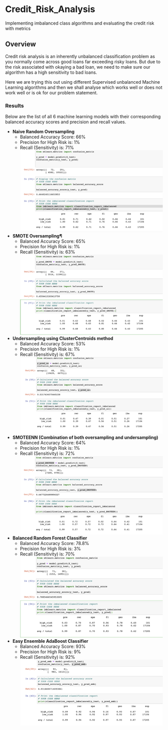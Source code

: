 # Credit_Risk_Analysis
Implementing imbalanced class algorithms and evaluating the credit risk with metrics

## Overview
Credit risk analysis is an inherently unbalanced classification problem as you normally come across good loans far exceeding risky loans. But due to the risk associated with okaying a bad loan, we need to make sure our algorithm has a high sensitivity to bad loans.

Here we are trying this out using different Supervised unbalanced Machine Learning algorithms and then we shall analyse which works well or does not work well or is ok for our problem statement.

### Results
Below are the list of all 6 machine learning models with their corresponding balanced accuracy scores and precision and recall values.

* **Naive Random Oversampling**
    * Balanced Accuracy Score: 66%
    * Precision for High Risk is: 1%
    * Recall (Sensitivity) is: 71%\
![Random Oversampling](https://github.com/sag7221/Credit_Risk_Analysis/blob/main/images/Random_Oversampling.png)
* **SMOTE Oversampling¶**
    * Balanced Accuracy Score: 65%
    * Precision for High Risk is: 1%
    * Recall (Sensitivity) is: 63%\
![SMOTE Oversampling](https://github.com/sag7221/Credit_Risk_Analysis/blob/main/images/SMOTE_Oversampling.png)
* **Undersampling using ClusterCentroids method**
    * Balanced Accuracy Score: 53%
    * Precision for High Risk is: 1%
    * Recall (Sensitivity) is: 67%\
![ Undersampling with Cluster_Centroids](https://github.com/sag7221/Credit_Risk_Analysis/blob/main/images/Cluster_Centroids.png)
* **SMOTEENN (Combination of both oversampling and undersampling)**
    * Balanced Accuracy Score: 64%
    * Precision for High Risk is: 1%
    * Recall (Sensitivity) is: 72%\
![ SMOTEENN](https://github.com/sag7221/Credit_Risk_Analysis/blob/main/images/Combination_SMOTEEN.png)
* **Balanced Random Forest Classifier**
    * Balanced Accuracy Score: 78.8%
    * Precision for High Risk is: 3%
    * Recall (Sensitivity) is: 70%\
![ Random_Forest_Classifier](https://github.com/sag7221/Credit_Risk_Analysis/blob/main/images/Random_Forest_Classifier.png)
* **Easy Ensemble AdaBoost Classifier**
    * Balanced Accuracy Score: 93%
    * Precision for High Risk is: 9%
    * Recall (Sensitivity) is: 92%\
![ AdaBoost Classifier](https://github.com/sag7221/Credit_Risk_Analysis/blob/main/images/AdaBoost_Classifier.png)






